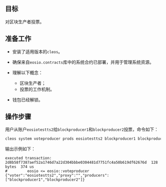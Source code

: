 ## 目标

对区块生产者投票。

## 准备工作

* 安装了适用版本的`cleos`。

* 确保来自`eosio.contracts`库中的系统合约已部署，并用于管理系统资源。
  
* 理解以下概念：
  * 区块生产者；
  * 投票的工作机制。

* 钱包已经解锁。

## 操作步骤

用户从账户`eosiotestts2`给`blockproducer1`和`blockproducer2`投票，命令如下：

```sh
cleos system voteproducer prods eosiotestts2 blockproducer1 blockproducer2
```

输出示例如下：

```console
executed transaction: 2d8b58f7387aef52a1746d7a22d304bbbe0304481d7751fc4a50b619df62676d  128 bytes  374 us
#         eosio <= eosio::voteproducer          {"voter":"eosiotestts2","proxy":"","producers":["blockproducer1","blockproducer2"]}
```
